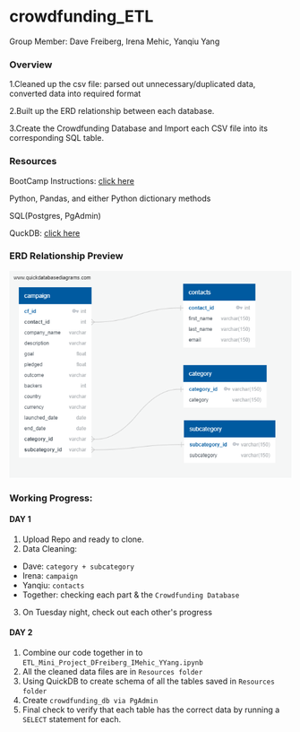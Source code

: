 # crowdfunding_ETL

Group Member: Dave Freiberg, Irena Mehic, Yanqiu Yang

### Overview

1.Cleaned up the csv file: parsed out unnecessary/duplicated data, converted data into required format 

2.Built up the ERD relationship between each database.

3.Create the Crowdfunding Database and Import each CSV file into its corresponding SQL table.

### Resources

BootCamp Instructions: [click here](https://courses.bootcampspot.com/courses/3252/assignments/51268?module_item_id=925270)

Python, Pandas, and either Python dictionary methods

SQL(Postgres, PgAdmin)

QuckDB: [click here](http://www.quickdatabasediagrams.com/)

### ERD Relationship Preview

 <img src="https://github.com/dafreibe74/crowdfunding_ETL/blob/main/crowdfunding%20ERD.png">

### Working Progress:

#### DAY 1 

1. Upload Repo and ready to clone.
2. Data Cleaning:

* Dave: `category + subcategory`
* Irena: `campaign`
* Yanqiu: `contacts`
* Together: checking each part & the `Crowdfunding Database`

3. On Tuesday night, check out each other's progress

#### DAY 2

1. Combine our code together in to `ETL_Mini_Project_DFreiberg_IMehic_YYang.ipynb`
2. All the cleaned data files are in `Resources folder`
3. Using QuickDB to create schema of all the tables saved in `Resources folder`
4. Create `crowdfunding_db via PgAdmin `
5. Final check to verify that each table has the correct data by running a `SELECT` statement for each.
